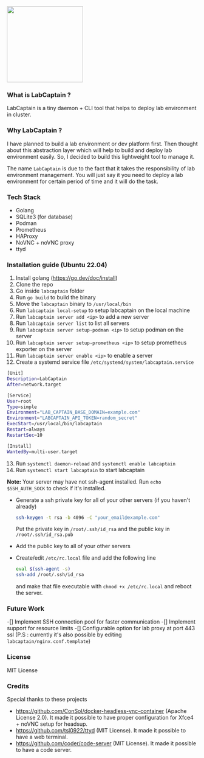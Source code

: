 <img src="https://raw.githubusercontent.com/tanmoysrt/labcaptain/main/assets/logo.png" width="200">

### What is LabCaptain ?
LabCaptain is a tiny daemon + CLI tool that helps to deploy lab environment in cluster.

### Why LabCaptain ?
I have planned to build a lab environment or dev platform first.
Then thought about this abstraction layer which will help to build and deploy lab environment easily.
So, I decided to build this lightweight tool to manage it.

The name `LabCaptain` is due to the fact that it takes the responsibility of lab environment management. You will just say it you need to deploy a lab environment for certain period of time and it will do the task.

### Tech Stack
- Golang
- SQLite3 (for database)
- Podman
- Prometheus
- HAProxy
- NoVNC + noVNC proxy
- ttyd

### Installation guide (Ubuntu 22.04)
1. Install golang (https://go.dev/doc/install)
2. Clone the repo
3. Go inside `labcaptain` folder
4. Run `go build` to build the binary
5. Move the `labcaptain` binary to `/usr/local/bin`
6. Run `labcaptain local-setup` to setup labcaptain on the local machine
7. Run `labcaptain server add <ip>` to add a new server
8. Run `labcaptain server list` to list all servers
9. Run `labcaptain server setup-podman <ip>` to setup podman on the server
10. Run `labcaptain server setup-prometheus <ip>` to setup prometheus exporter on the server
11. Run `labcaptain server enable <ip>` to enable a server
12. Create a systemd service file `/etc/systemd/system/labcaptain.service`
```bash
[Unit]
Description=LabCaptain
After=network.target

[Service]
User=root
Type=simple
Environment="LAB_CAPTAIN_BASE_DOMAIN=example.com"
Environment="LABCAPTAIN_API_TOKEN=random_secret"
ExecStart=/usr/local/bin/labcaptain
Restart=always
RestartSec=10

[Install]
WantedBy=multi-user.target
```
13. Run `systemctl daemon-reload` and `systemctl enable labcaptain`
14. Run `systemctl start labcaptain` to start labcaptain

**Note:** Your server may have not ssh-agent installed. Run `echo $SSH_AUTH_SOCK` to check if it's installed.

- Generate a ssh private key for all of your other servers (if you haven't already)
  ```bash
  ssh-keygen -t rsa -b 4096 -C "your_email@example.com"
  ```
  Put the private key in `/root/.ssh/id_rsa` and the public key in `/root/.ssh/id_rsa.pub`

- Add the public key to all of your other servers
- Create/edit `/etc/rc.local` file and add the following line
  ```bash
  eval $(ssh-agent -s)
  ssh-add /root/.ssh/id_rsa
  ```
  and make that file executable with `chmod +x /etc/rc.local` and reboot the server.

### Future Work
-[] Implement SSH connection pool for faster communication
-[] Implement support for resource limits
-[] Configurable option for lab proxy at port 443 ssl (P.S : currently it's also possible by editing `labcaptain/nginx.conf.template`)

### License
MIT License

### Credits
Special thanks to these projects
- https://github.com/ConSol/docker-headless-vnc-container (Apache License 2.0). It made it possible to have proper configuration for Xfce4 + noVNC setup for headsup.
- https://github.com/tsl0922/ttyd (MIT License). It made it possible to have a web terminal.
- https://github.com/coder/code-server (MIT License). It made it possible to have a code server.
